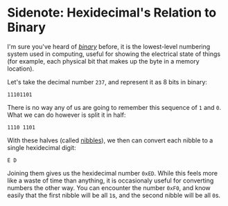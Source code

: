 # Sidenote: Hexidecimal's Relation to Binary

I'm sure you've heard of [*binary*](https://en.wikipedia.org/wiki/Binary_code) before, it is the lowest-level numbering system used in computing, useful for showing the electrical state of things (for example, each physical bit that makes up the byte in a memory location).

Let's take the decimal number `237`, and represent it as 8 bits in binary:

```
11101101
```

There is no way any of us are going to remember this sequence of `1` and `0`. What we can do however is split it in half:

```
1110 1101
```

With these halves (called [nibbles](https://en.wikipedia.org/wiki/Nibble)), we then can convert each nibble to a single hexidecimal digit:

```
E D
```

Joining them gives us the hexidecimal number `0xED`. While this feels more like a waste of time than anything, it is occasionaly useful for converting numbers the other way. You can encounter the number `0xF0`, and know easily that the first nibble will be all `1`s, and the second nibble will be all `0`s.

